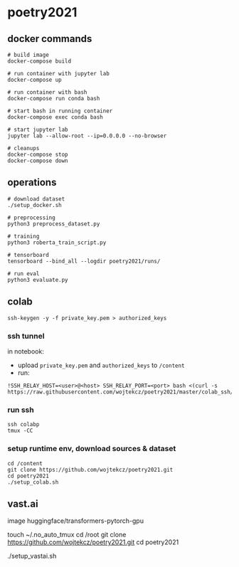 # poetry2021

## docker commands
```
# build image
docker-compose build

# run container with jupyter lab
docker-compose up

# run container with bash
docker-compose run conda bash

# start bash in running container
docker-compose exec conda bash

# start jupyter lab
jupyter lab --allow-root --ip=0.0.0.0 --no-browser

# cleanups
docker-compose stop
docker-compose down
```

## operations
```
# download dataset
./setup_docker.sh

# preprocessing
python3 preprocess_dataset.py

# training
python3 roberta_train_script.py

# tensorboard
tensorboard --bind_all --logdir poetry2021/runs/

# run eval
python3 evaluate.py
```

## colab
```
ssh-keygen -y -f private_key.pem > authorized_keys
```

### ssh tunnel
in notebook:
- upload `private_key.pem` and `authorized_keys` to `/content`
- run:
```
!SSH_RELAY_HOST=<user>@<host> SSH_RELAY_PORT=<port> bash <(curl -s https://raw.githubusercontent.com/wojtekcz/poetry2021/master/colab_ssh/colab_ssh_server.sh)
```

### run ssh
```
ssh colabp
tmux -CC
```

### setup runtime env, download sources & dataset
```
cd /content
git clone https://github.com/wojtekcz/poetry2021.git
cd poetry2021
./setup_colab.sh
```

## vast.ai
image huggingface/transformers-pytorch-gpu

touch ~/.no_auto_tmux
cd /root
git clone https://github.com/wojtekcz/poetry2021.git
cd poetry2021

./setup_vastai.sh
